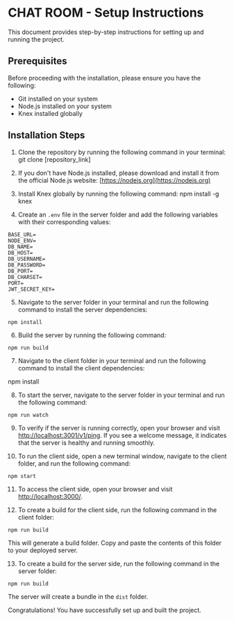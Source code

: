 # CHAT ROOM - Setup Instructions

This document provides step-by-step instructions for setting up and running the project.

## Prerequisites

Before proceeding with the installation, please ensure you have the following:

- Git installed on your system
- Node.js installed on your system
- Knex installed globally

## Installation Steps

1. Clone the repository by running the following command in your terminal:
git clone [repository_link]


2. If you don't have Node.js installed, please download and install it from the official Node.js website: [https://nodejs.org](https://nodejs.org)

3. Install Knex globally by running the following command:
npm install -g knex


4. Create an `.env` file in the server folder and add the following variables with their corresponding values:
```
BASE_URL=
NODE_ENV=
DB_NAME=
DB_HOST=
DB_USERNAME=
DB_PASSWORD=
DB_PORT=
DB_CHARSET=
PORT=
JWT_SECRET_KEY=
```

5. Navigate to the server folder in your terminal and run the following command to install the server dependencies:
```
npm install
```

6. Build the server by running the following command:
```
npm run build
```
7. Navigate to the client folder in your terminal and run the following command to install the client dependencies:

npm install


8. To start the server, navigate to the server folder in your terminal and run the following command:
```
npm run watch
```

9. To verify if the server is running correctly, open your browser and visit [http://localhost:3001/v1/ping](http://localhost:3001/v1/ping). If you see a welcome message, it indicates that the server is healthy and running smoothly.

10. To run the client side, open a new terminal window, navigate to the client folder, and run the following command:
 ```
 npm start
 ```

11. To access the client side, open your browser and visit [http://localhost:3000/](http://localhost:3000/).

12. To create a build for the client side, run the following command in the client folder:
 ```
 npm run build
 ```
 This will generate a build folder. Copy and paste the contents of this folder to your deployed server.

13. To create a build for the server side, run the following command in the server folder:
 ```
 npm run build
 ```
 The server will create a bundle in the `dist` folder.

Congratulations! You have successfully set up and built the project.
